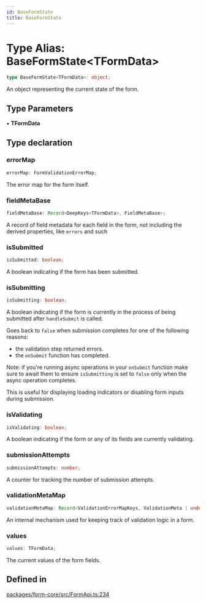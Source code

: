 ```yaml
---
id: BaseFormState
title: BaseFormState
---
```


# Type Alias: BaseFormState\<TFormData\>

```ts
type BaseFormState<TFormData>: object;
```

An object representing the current state of the form.

## Type Parameters

• **TFormData**

## Type declaration

### errorMap

```ts
errorMap: FormValidationErrorMap;
```

The error map for the form itself.

### fieldMetaBase

```ts
fieldMetaBase: Record<DeepKeys<TFormData>, FieldMetaBase>;
```

A record of field metadata for each field in the form, not including the derived properties, like `errors` and such

### isSubmitted

```ts
isSubmitted: boolean;
```

A boolean indicating if the form has been submitted.

### isSubmitting

```ts
isSubmitting: boolean;
```

A boolean indicating if the form is currently in the process of being submitted after `handleSubmit` is called.

Goes back to `false` when submission completes for one of the following reasons:
- the validation step returned errors.
- the `onSubmit` function has completed.

Note: if you're running async operations in your `onSubmit` function make sure to await them to ensure `isSubmitting` is set to `false` only when the async operation completes.

This is useful for displaying loading indicators or disabling form inputs during submission.

### isValidating

```ts
isValidating: boolean;
```

A boolean indicating if the form or any of its fields are currently validating.

### submissionAttempts

```ts
submissionAttempts: number;
```

A counter for tracking the number of submission attempts.

### validationMetaMap

```ts
validationMetaMap: Record<ValidationErrorMapKeys, ValidationMeta | undefined>;
```

An internal mechanism used for keeping track of validation logic in a form.

### values

```ts
values: TFormData;
```

The current values of the form fields.

## Defined in

[packages/form-core/src/FormApi.ts:234](https://github.com/TanStack/form/blob/main/packages/form-core/src/FormApi.ts#L234)
